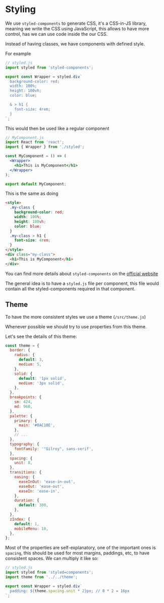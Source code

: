 # Styling

We use `styled-components` to generate CSS, it's a CSS-in-JS library, meaning we write the CSS using JavaScript, this allows to have more control, has we can use code inside the our CSS.

Instead of having classes, we have components with defined style.

For example

```js
// styled.js
import styled from 'styled-components';

export const Wrapper = styled.div`
  background-color: red;
  width: 100%;
  height: 100vh;
  color: blue;

  & > h1 {
    font-size: 4rem;
  }
`;
```

This would then be used like a regular component

```jsx
// MyComponent.js
import React from 'react';
import { Wrapper } from './styled';

const MyComponent = () => (
  <Wrapper>
    <h1>This is MyComponent</h1>
  </Wrapper>
);

export default MyComponent;
```

This is the same as doing

```html
<style>
  .my-class {
    background-color: red;
    width: 100%;
    height: 100vh;
    color: blue;
  }
  .my-class > h1 {
    font-size: 4rem;
  }
</style>
<div class="my-class">
  <h1>This is MyComponent</h1>
</div>
```

You can find more details about `styled-components` on the [official website](https://www.styled-components.com/docs)

The general idea is to have a `styled.js` file per component, this file would contain all the styled-components required in that component.

## Theme

To have the more consistent styles we use a theme (`/src/theme.js`)

Whenever possible we should try to use properties from this theme.

Let's see the details of this theme:

```js
const theme = {
  border: {
    radius: {
      default: 3,
      medium: 5,
    },
    solid: {
      default: '1px solid',
      medium: '3px solid',
    },
  },
  breakpoints: {
    sm: 424,
    md: 960,
  },
  palette: {
    primary: {
      main: '#0AC18E',
    },
    // ...
  },
  typography: {
    fontFamily: '"Gilroy", sans-serif',
  },
  spacing: {
    unit: 8,
  },
  transitions: {
    easing: {
      easeInOut: 'ease-in-out',
      easeOut: 'ease-out',
      easeIn: 'ease-in',
    },
    duration: {
      default: 300,
    },
  },
  zIndex: {
    default: 1,
    mobileMenu: 10,
  },
};
```

Most of the properties are self-explanatory, one of the important ones is `spacing`, this should be used for most margins, paddings, etc, to have consistent spaces. We can multiply it like so:

```js
// styled.js
import styled from 'styled=components';
import theme from '../../theme';

export const Wrapper = styled.div`
  padding: ${theme.spacing.unit * 2}px; // 8 * 2 = 16px
`;
```
